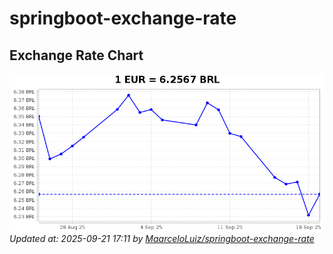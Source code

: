 # springboot-exchange-rate

<!-- EXCHANGE-RATE-START -->
## Exchange Rate Chart

![Exchange Rate Chart](charts/chart.png)*Updated at: 2025-09-21 17:11 by [MaarceloLuiz/springboot-exchange-rate](https://github.com/MaarceloLuiz/springboot-exchange-rate)*


<!-- EXCHANGE-RATE-END -->